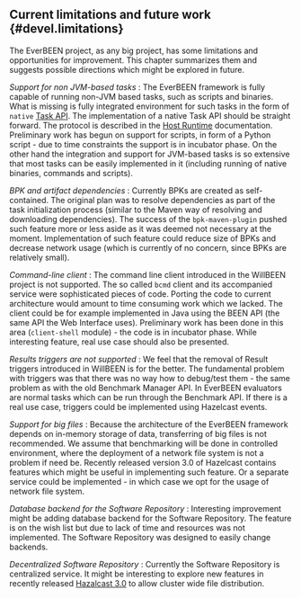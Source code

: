 ## Current limitations and future work {#devel.limitations}
The EverBEEN project, as any big project, has some limitations and opportunities for improvement. This chapter summarizes them and suggests possible directions which might be explored in future.
 
*Support for non JVM-based tasks*
:	The EverBEEN framework is fully capable of running non-JVM based tasks, such as scripts and binaries. What is missing is fully integrated environment for such tasks in the form of `native` [Task API](#user.taskapi). The implementation of a native Task API should be straight forward. The protocol is described in the [Host Runtime](#devel.services.hostruntime.protocol) documentation. Preliminary work has begun on support for scripts, in form of a Python script - due to time constraints the support is in incubator phase. On the other hand the integration and support for JVM-based tasks is so extensive that most tasks can be easily implemented in it (including running of native binaries, commands and scripts).

*BPK and artifact dependencies*
:	Currently BPKs are created as self-contained. The original plan was to resolve dependencies as part of the task initialization process (similar to the Maven way of resolving and downloading dependencies). The success of the `bpk-maven-plugin` pushed such feature more or less aside as it was deemed not necessary at the moment. Implementation of such feature could reduce size of BPKs and decrease network usage (which is currently of no concern, since BPKs are relatively small). 

*Command-line client*
:	The command line client introduced in the WillBEEN project is not supported. The so called `bcmd` client and its accompanied service were sophisticated pieces of code. Porting the code to current architecture would amount to time consuming work which we lacked. The client could be for example implemented in Java using the BEEN API (the same API the Web Interface uses). Preliminary work has been done in this area (`client-shell` module) - the code is in incubator phase. While interesting feature, real use case should also be presented.

*Results triggers are not supported*
:	We feel that the removal of Result triggers introduced in WillBEEN is for the better. The fundamental problem with triggers was that there was no way how to debug/test them - the same problem as with the old Benchmark Manager API. In EverBEEN evaluators are normal tasks which can be run through the Benchmark API. If there is a real use case, triggers could be implemented using Hazelcast events. 

*Support for big files*
:	Because the architecture of the EverBEEN framework depends on in-memory storage of data, transferring of big files is not recommended. We assume that benchmarking will be done in controlled environment, where the deployment of a network file system is not a problem if need be. Recently released version 3.0 of Hazelcast contains features which might be useful in implementing such feature. Or a separate service could be implemented - in which case we opt for the usage of network file system. 

*Database backend for the Software Repository*
:	Interesting improvement might be adding database backend for the Software Repository. The feature is on the wish list but due to lack of time and resources was not implemented. The Software Repository was designed to easily change backends.

*Decentralized Software Repository*
:	Currently the Software Repository is centralized service. It might be interesting to explore new features in recently released [Hazalcast 3.0](http://hazelcast.com/docs/3.0/manual/single_html/) to allow cluster wide file distribution.